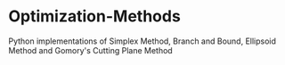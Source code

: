 # Optimization-Methods
Python implementations of Simplex Method, Branch and Bound, Ellipsoid Method and Gomory's Cutting Plane Method
